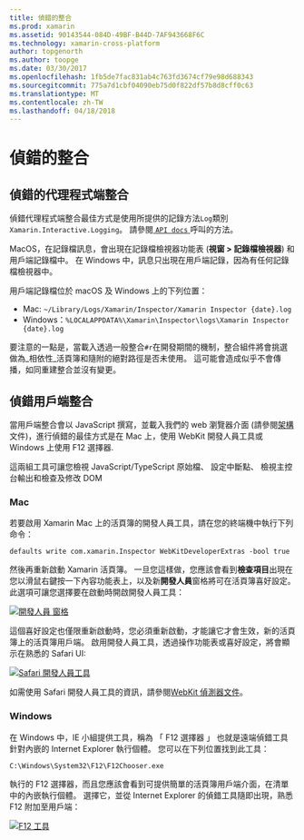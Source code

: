 ```yaml
---
title: 偵錯的整合
ms.prod: xamarin
ms.assetid: 90143544-084D-49BF-B44D-7AF943668F6C
ms.technology: xamarin-cross-platform
author: topgenorth
ms.author: toopge
ms.date: 03/30/2017
ms.openlocfilehash: 1fb5de7fac831ab4c763fd3674cf79e98d688343
ms.sourcegitcommit: 775a7d1cbf04090eb75d0f822df57b8d8cff0c63
ms.translationtype: MT
ms.contentlocale: zh-TW
ms.lasthandoff: 04/18/2018
---
```

# <a name="debugging-integrations"></a>偵錯的整合

## <a name="debugging-agent-side-integrations"></a>偵錯的代理程式端整合

偵錯代理程式端整合最佳方式是使用所提供的記錄方法`Log`類別`Xamarin.Interactive.Logging`。 請參閱[ `API docs` ](https://developer.xamarin.com/api/type/Xamarin.Interactive.Logging.Log/)呼叫的方法。

MacOS，在記錄檔訊息，會出現在記錄檔檢視器功能表 (**視窗 > 記錄檔檢視器**) 和用戶端記錄檔中。 在 Windows 中，訊息只出現在用戶端記錄，因為有任何記錄檔檢視器中。

用戶端記錄檔位於 macOS 及 Windows 上的下列位置：

- Mac: `~/Library/Logs/Xamarin/Inspector/Xamarin Inspector {date}.log`
- Windows：`%LOCALAPPDATA%\Xamarin\Inspector\logs\Xamarin Inspector {date}.log`

要注意的一點是，當載入透過一般整合`#r`在開發期間的機制，整合組件將會挑選做為_相依性_活頁簿和隨附的絕對路徑是否未使用。 這可能會造成似乎不會傳播，如同重建整合並沒有變更。

## <a name="debugging-client-side-integrations"></a>偵錯用戶端整合

當用戶端整合會以 JavaScript 撰寫，並載入我們的 web 瀏覽器介面 (請參閱[架構](~/tools/workbooks/sdk/architecture.md)文件)，進行偵錯的最佳方式是在 Mac 上，使用 WebKit 開發人員工具或 Windows 上使用 F12 選擇器.

這兩組工具可讓您檢視 JavaScript/TypeScript 原始檔、 設定中斷點、 檢視主控台輸出和檢查及修改 DOM

### <a name="mac"></a>Mac

若要啟用 Xamarin Mac 上的活頁簿的開發人員工具，請在您的終端機中執行下列命令：

```shell
defaults write com.xamarin.Inspector WebKitDeveloperExtras -bool true
```

然後再重新啟動 Xamarin 活頁簿。 一旦您這樣做，您應該會看到**檢查項目**出現在您以滑鼠右鍵按一下內容功能表上，以及新**開發人員**窗格將可在活頁簿喜好設定。 此選項可讓您選擇要在啟動時開啟開發人員工具：

[![開發人員 窗格](debugging-images/developer-pane-small.png)](debugging-images/developer-pane.png#lightbox)

這個喜好設定也僅限重新啟動時，您必須重新啟動，才能讓它才會生效，新的活頁簿上的活頁簿用戶端。 啟用開發人員工具，透過操作功能表或喜好設定，將會顯示在熟悉的 Safari UI:

[![Safari 開發人員工具](debugging-images/mac-dev-tools.png)](debugging-images/mac-dev-tools.png#lightbox)

如需使用 Safari 開發人員工具的資訊，請參閱[WebKit 偵測器文件][webkit-docs]。

### <a name="windows"></a>Windows

在 Windows 中，IE 小組提供工具，稱為 「 F12 選擇器 」 也就是遠端偵錯工具針對內嵌的 Internet Explorer 執行個體。 您可以在下列位置找到此工具：

```shell
C:\Windows\System32\F12\F12Chooser.exe
```

執行的 F12 選擇器，而且您應該會看到可提供簡單的活頁簿用戶端介面，在清單中的內嵌執行個體。 選擇它，並從 Internet Explorer 的偵錯工具隨即出現，熟悉 F12 附加至用戶端：

[![F12 工具](debugging-images/windows-dev-tools.png)](debugging-images/windows-dev-tools.png#lightbox)

[webkit-docs]: https://trac.webkit.org/wiki/WebInspector